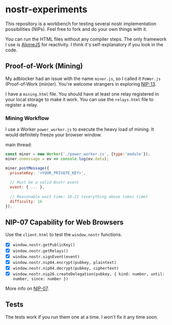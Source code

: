# nostr-experiments

This repository is a workbench for testing several nostr implementation possibilities (NIPs).
Feel free to fork and do your own things with it.

You can run the HTML files without any compiler steps. The only framework I use is [AlpineJS](https://alpinejs.dev) for reactivity. I think it's self-explanatory if you look in the code.

## Proof-of-Work (Mining)

My adblocker had an issue with the name `miner.js`, so I called it `PoWer.js` (Proof-of-Work (min)er). You're welcome strangers in exploring [NIP-13](https://github.com/nostr-protocol/nips/blob/master/13.md).

I have a `mining.html` file. You should have at least one relay registered in your local storage to make it work. You can use the `relays.html` file to register a relay.

### Mining Workflow

I use a Worker `power_worker.js` to execute the heavy load of mining. It would definitely freeze your browser window.

main thread:
```js
const miner = new Worker('./power_worker.js', {type:'module'});
miner.onmessage = ev => console.log(ev.data);

miner.postMessage({
  privateKey: '<YOUR_PRIVATE_KEY>',
  
  // Must be a valid Nsotr event
  event: { ... },
  
  // Reasonable wait time: 16-21 (everything above takes time)
  difficulty: 16
});
```

## NIP-07 Capability for Web Browsers

Use the `client.html` to test the `window.nostr` functions.

- [x] `window.nostr.getPublicKey()`
- [x] `window.nostr.getRelays()`
- [x] `window.nostr.signEvent(event)`
- [x] `window.nostr.nip04.encrypt(pubkey, plaintext)`
- [x] `window.nostr.nip04.decrypt(pubkey, ciphertext)`
- [x] `window.nostr.nip26.createDelegation(pubkey, { kind: number, until: number, since: number })`

More info on [NIP-07](https://github.com/nostr-protocol/nips/blob/master/07.md).

## Tests

The tests work if you run them one at a time. I won't fix it any time soon.
